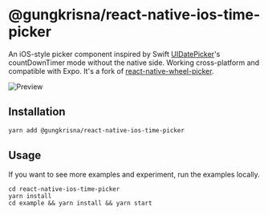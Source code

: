 # @gungkrisna/react-native-ios-time-picker

An iOS-style picker component inspired by Swift [UIDatePicker](https://developer.apple.com/documentation/uikit/uidatepicker)'s countDownTimer mode without the native side. Working cross-platform and compatible with Expo. It's a fork of [react-native-wheel-picker](https://github.com/quidone/react-native-wheel-picker).

![Preview](preview.gif)

## Installation

```sh
yarn add @gungkrisna/react-native-ios-time-picker
```

## Usage

If you want to see more examples and experiment, run the examples locally.

```git clone git@github.com:gungkrisna/react-native-ios-time-picker.git
cd react-native-ios-time-picker
yarn install
cd example && yarn install && yarn start
```